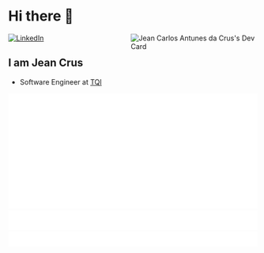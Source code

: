 # Hi there 👋

<div align="left">
  <a href="https://www.linkedin.com/in/jean-crus-4ba029137/">
    <img
      src="https://img.shields.io/static/v1?logo=linkedin&style=flat-square&color=0072b1&label=LinkedIn&message=%E2%98%86"
      alt="LinkedIn"
    />
  </a>
  <a href="https://app.daily.dev/jeancrus94">
    <img src="src="https://github.com/jeancrus/jeancrus/blob/master/devcard.svg"" width="256" align="right" alt="Jean Carlos Antunes da Crus's Dev Card"/>
  </a>
</div>

## I am Jean Crus

- Software Engineer at [TQI](https://www.tqi.com.br/)

![Metrics](https://raw.githubusercontent.com/jeancrus/jeancrus/github-metrics/github-metrics.svg)
![Notable contributions](https://raw.githubusercontent.com/jeancrus/jeancrus/github-metrics/notable.svg)
![Achievements](https://raw.githubusercontent.com/jeancrus/jeancrus/github-metrics/achievements.svg)

<!--[![@ombratteng's Holopin board](https://holopin.io/api/user/board?user=jeancrus)](https://holopin.io/@jeancrus)-->
